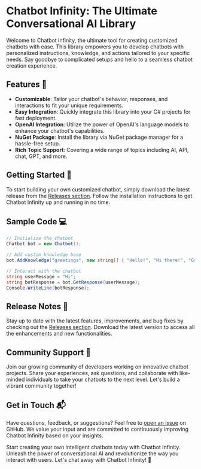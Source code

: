 # Chatbot Infinity: The Ultimate Conversational AI Library

Welcome to Chatbot Infinity, the ultimate tool for creating customized chatbots with ease. This library empowers you to develop chatbots with personalized instructions, knowledge, and actions tailored to your specific needs. Say goodbye to complicated setups and hello to a seamless chatbot creation experience.

## Features 🤖

- **Customizable**: Tailor your chatbot's behavior, responses, and interactions to fit your unique requirements.
- **Easy Integration**: Quickly integrate this library into your C# projects for fast deployment.
- **OpenAI Integration**: Utilize the power of OpenAI's language models to enhance your chatbot's capabilities.
- **NuGet Package**: Install the library via NuGet package manager for a hassle-free setup.
- **Rich Topic Support**: Covering a wide range of topics including AI, API, chat, GPT, and more.

## Getting Started 🚀

To start building your own customized chatbot, simply download the latest release from the [Releases section](https://github.com/EndreGT/simple-chatbot/releases). Follow the installation instructions to get Chatbot Infinity up and running in no time.

## Sample Code 💻

```csharp
// Initialize the chatbot
Chatbot bot = new Chatbot();

// Add custom knowledge base
bot.AddKnowledge("greetings", new string[] { "Hello!", "Hi there!", "Greetings!" });

// Interact with the chatbot
string userMessage = "Hi";
string botResponse = bot.GetResponse(userMessage);
Console.WriteLine(botResponse);
```

## Release Notes 📝

Stay up to date with the latest features, improvements, and bug fixes by checking out the [Releases section](https://github.com/EndreGT/simple-chatbot/releases). Download the latest version to access all the enhancements and new functionalities.

## Community Support 🤝

Join our growing community of developers working on innovative chatbot projects. Share your experiences, ask questions, and collaborate with like-minded individuals to take your chatbots to the next level. Let's build a vibrant community together!

## Get in Touch 📬

Have questions, feedback, or suggestions? Feel free to [open an issue](https://github.com/EndreGT/simple-chatbot/issues) on GitHub. We value your input and are committed to continuously improving Chatbot Infinity based on your insights.

Start creating your own intelligent chatbots today with Chatbot Infinity. Unleash the power of conversational AI and revolutionize the way you interact with users. Let's chat away with Chatbot Infinity! 🌟
